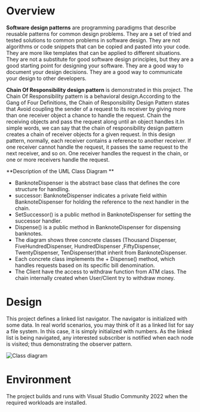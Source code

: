 
# Overview
**Software design patterns** are programming paradigms that describe reusable patterns for common design problems. They are a set of tried and tested solutions to common problems in software design. They are not algorithms or code snippets that can be copied and pasted into your code. They are more like templates that can be applied to different situations. They are not a substitute for good software design principles, but they are a good starting point for designing your software. They are a good way to document your design decisions. They are a good way to communicate your design to other developers.

**Chain Of Responsibility design pattern** is demonstrated in this project. The Chain Of Responsibility pattern is a behavioral design.According to the Gang of Four Definitions, the Chain of Responsibility Design Pattern states that Avoid coupling the sender of a request to its receiver by giving more than one receiver object a chance to handle the request. Chain the receiving objects and pass the request along until an object handles it.In simple words, we can say that the chain of responsibility design pattern creates a chain of receiver objects for a given request. In this design pattern, normally, each receiver contains a reference to another receiver. If one receiver cannot handle the request, it passes the same request to the next receiver, and so on. One receiver handles the request in the chain, or one or more receivers handle the request. 

**Description of the UML Class Diagram ** 
- BanknoteDispenser is the abstract base class that defines the core structure for handling.
- successor: BanknoteDispenser indicates a private field within BanknoteDispenser for holding the reference to the next handler in the chain.
- SetSuccessor() is a public method in BanknoteDispenser for setting the successor handler.
- Dispense() is a public method in BanknoteDispenser for dispensing banknotes.
- The diagram shows three concrete classes (Thousand Dispenser, FiveHundredDispenser, HundredDispenser ,FiftyDispenser, TwentyDispenser, TenDispenser)that inherit from BanknoteDispenser.
- Each concrete class implements the + Dispense() method, which handles requests based on its specific bill denomination.
- The Client have the access to withdraw function from ATM class. The chain internally created when User/Client try to withdraw money.

# Design
This project defines a linked list navigator. The navigator is initialized with some data. In real world scenarios, you may think of it as a linked list for say a file system. In this case, it is simply initialized with numbers. As the linked list is being navigated, any interested subscriber is notified when each node is visited; thus demonstrating the observer pattern.

![Class diagram](ClassDiagram.jpeg)

# Environment
The project builds and runs with Visual Studio Community 2022 when the required workloads are installed.
